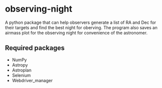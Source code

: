 # observing-night
A python package that can help observers generate a list of RA and Dec for their targets and find the best night for oberving. The program also saves an airmass plot for the observing night for convenience of the astronomer.

## Required packages
- NumPy
- Astropy
- Astroplan
- Selenium
- Webdriver_manager

